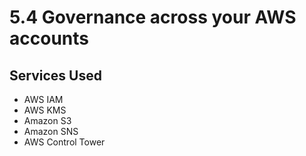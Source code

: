 # 5.4 Governance across your AWS accounts

## Services Used
* AWS IAM
* AWS KMS
* Amazon S3
* Amazon SNS
* AWS Control Tower